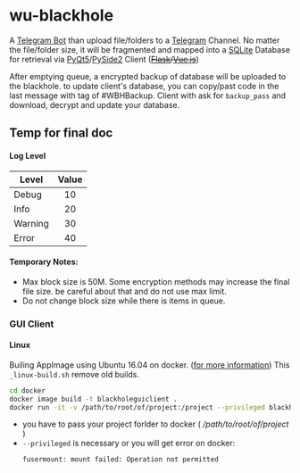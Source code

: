 # wu-blackhole
A [Telegram Bot](https://github.com/python-telegram-bot/python-telegram-bot) 
than upload file/folders to a [Telegram](https://telegram.org/) Channel. 
No matter the file/folder size, it will be fragmented and mapped into a 
[SQLite](https://www.sqlite.org) Database for retrieval via 
[PyQt5](https://pypi.org/project/PyQt5/)/[PySide2](https://pypi.org/project/PySide2/) Client (~~[Flask](https://palletsprojects.com/p/flask/)\/[Vue.js](https://vuejs.org/)~~)

After emptying queue, a encrypted backup of database will be uploaded to the blackhole. 
to update client's database, you can copy/past code in the last message with tag of #WBHBackup. 
Client with ask for `backup_pass` and download, decrypt and update your database. 

## Temp for final doc

#### Log Level
|Level   |Value |
|--------|:----:|
|Debug   |  10  |
|Info    |  20  |
|Warning |  30  |
|Error   |  40  |



#### Temporary Notes:
* Max block size is 50M. Some encryption methods may increase the final file size. be careful about that and do not use max limit.
* Do not change block size while there is items in queue.



### GUI Client
#### Linux
Builing AppImage using Ubuntu 16.04 on docker. ([for more information](https://docs.beeware.org/en/latest/tutorial/tutorial-3.html#creating-your-application-scaffold))
This `_linux-build.sh` remove old builds.
```bash
cd docker
docker image build -t blackholeguiclient .
docker run -it -v /path/to/root/of/project:/project --privileged blackholeguiclient
```
* you have to pass your project forlder to docker ( _/path/to/root/of/project_ )
* `--privileged` is necessary or you will get error on docker:
  ```
  fusermount: mount failed: Operation not permitted
  ```